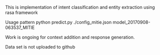 This is implementation of intent classification and entity extraction using rasa framework

Usage pattern
python predict.py ./config_mitie.json model_20170908-063537_MITIE

Work is ongoing for context addition and response generation.

Data set is not uploaded to github
